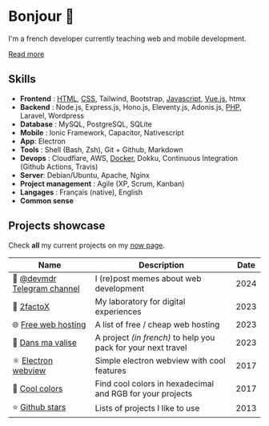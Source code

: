 # Bonjour 👋

I'm a french developer currently teaching web and mobile development.

[Read more](https://clementbarbaza.com)

## Skills

* **Frontend** : [HTML](https://github.com/cba85?tab=repositories&language=html), [CSS](https://github.com/cba85?tab=repositories&language=css), Tailwind, Bootstrap, [Javascript](https://github.com/cba85?tab=repositories&language=javascript), [Vue.js](https://github.com/cba85?tab=repositories&language=vue), htmx
* **Backend** : Node.js, Express.js, Hono.js, Eleventy.js, Adonis.js, [PHP](https://github.com/cba85?tab=repositories&language=php), Laravel, Wordpress
* **Database** : MySQL, PostgreSQL, SQLite
* **Mobile** : Ionic Framework, Capacitor, Nativescript
* **App**: Electron
* **Tools** : Shell (Bash, Zsh), Git + Github, Markdown
* **Devops** : Cloudflare, AWS, [Docker](https://github.com/cba85?tab=repositories&language=dockerfile), Dokku, Continuous Integration (Github Actions, Travis)
* **Server**: Debian/Ubuntu, Apache, Nginx
* **Project management** : Agile (XP, Scrum, Kanban)
* **Langages** : Français (native), English
* **Common sense**

## Projects showcase

Check **all** my current projects on my [now page](https://clementbarbaza.com/now).

| Name | Description | Date |
|------|-------------|----------|
| 🤖 [@devmdr Telegram channel](https://t.me/devmdr) | I (re)post memes about web development | 2024 |
| 🧪 [2factoX](https://x.2facto.com/) | My laboratory for digital experiences | 2023 |  
| 🌐 [Free web hosting](https://docs.google.com/spreadsheets/d/1-7g-URffaB97teVm8QErtUW2zwZ_UZvR7p2U6Qc1L0I/edit?gid=0#gid=0) | A list of free / cheap web hosting | 2023 |
| 🎒 [Dans ma valise](https://packing.pages.dev/) | A project *(in french)* to help you pack for your next travel | 2023 |
| ⚛️ [Electron webview](https://github.com/cba85/electron-webview) | Simple electron webview with cool features | 2017 |
| 🎨 [Cool colors](https://cba85.github.io/coolcolors/) | Find cool colors in hexadecimal and RGB for your projects | 2017 |
| ⭐️ [Github stars](https://github.com/cba85?tab=stars) | Lists of projects I like to use | 2013 |
